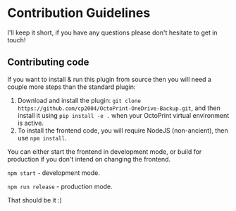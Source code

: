 # Contribution Guidelines

I'll keep it short, if you have any questions please don't hesitate to get in touch!

## Contributing code

If you want to install & run this plugin from source then you will need a couple more steps than the standard plugin:

1. Download and install the plugin: `git clone https://github.com/cp2004/OctoPrint-OneDrive-Backup.git`, and then install it
  using `pip install -e .` when your OctoPrint virtual environment is active.
2. To install the frontend code, you will require NodeJS (non-ancient), then use `npm install`.

You can either start the frontend in development mode, or build for production if you don't intend on changing the frontend.

`npm start` - development mode.

`npm run release` - production mode.

That should be it :)
